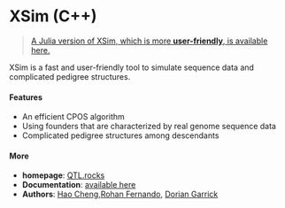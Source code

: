 # XSim (C++)

>[A Julia version of XSim, which is more **user-friendly**, is available here.](https://github.com/reworkhow/XSim.jl)

XSim is a fast and user-friendly tool to simulate sequence data and complicated pedigree structures.


#### Features

* An efficient CPOS algorithm
* Using founders that are characterized by real genome sequence data
* Complicated pedigree structures among descendants

#### More

* **homepage**: [QTL.rocks](http://QTL.rocks)
* **Documentation**: [available here](http://xsimjl.readthedocs.org/en/latest/)
* **Authors**: [Hao Cheng](http://reworkhow.github.io),[Rohan Fernando](http://www.ans.iastate.edu/faculty/index.php?id=rohan), [Dorian Garrick](http://www.ans.iastate.edu/faculty/index.php?id=dorian)
